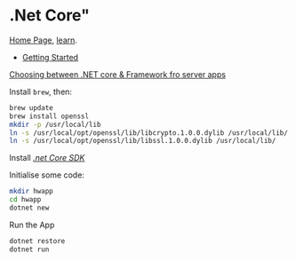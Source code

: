 # .Net Core"

[Home Page](https://www.microsoft.com/net/core), [learn](https://www.microsoft.com/net/learn).

 * [Getting Started](https://docs.microsoft.com/en-us/dotnet/articles/core/getting-started)

[Choosing between .NET core & Framework fro server apps](https://docs.microsoft.com/en-us/dotnet/articles/standard/choosing-core-framework-server)

Install `brew`, then:

```bash
brew update
brew install openssl
mkdir -p /usr/local/lib
ln -s /usr/local/opt/openssl/lib/libcrypto.1.0.0.dylib /usr/local/lib/
ln -s /usr/local/opt/openssl/lib/libssl.1.0.0.dylib /usr/local/lib/
```

Install [_.net Core SDK_](https://go.microsoft.com/fwlink/?LinkID=835011)

Initialise some code:

```bash
mkdir hwapp
cd hwapp
dotnet new
```

Run the App

```bash
dotnet restore
dotnet run
```